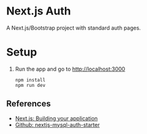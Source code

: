 # Next.js Auth

A Next.js/Bootstrap project with standard auth pages.

# Setup

1. Run the app and go to <http://localhost:3000>

   ```shell
   npm install
   npm run dev
   ```

## References

* [Next.js: Building your application](https://nextjs.org/docs/getting-started/installation)
* [Github: nextjs-mysql-auth-starter](https://github.com/vercel/nextjs-mysql-auth-starter)
